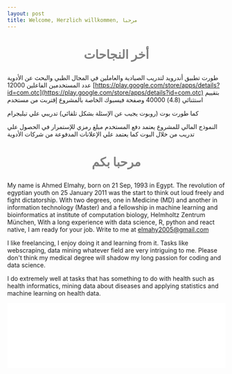 ```yaml
---
layout: post
title: Welcome, Herzlich willkommen, مرحبا
---
```

<h1 style="color:gray; font-size: 200%; text-align: center;">

أخر النجاحات </h1>
طورت تطبيق أندرويد لتدريب الصيادية والعاملين في المجال الطبي والبحث عن الأدوية عدد المستخدمين الفاعلين 12000 
[https://play.google.com/store/apps/details?id=com.otc](https://play.google.com/store/apps/details?id=com.otc)
بتقييم استثنائي (4.8)
 40000 وصفحة فيسبوك الخاصة بالمشروع إقتربت من مستخدم
 
 كما طورت بوت  (روبوت يجيب عن الإسئلة بشكل تلقائي) تدريبي علي تيليجرام 
 
 النموذج المالي للمشروع يعتمد دفع المستخدم مبلغ رمزي للإستمرار في الحصول علي تدريب من خلال البوت 
كما يعتمد علي الإعلانات المدفوعة من شركات الأدوية


<h1 style="color:gray; font-size: 200%; text-align: center;">

مرحبا بكم </h1>







My name is Ahmed Elmahy, born on 21 Sep, 1993 in Egypt. The revolution of egyptian youth on 25 January 2011 was the start to think out loud freely and 
fight dictatorship. With two degrees, one in Medicine (MD) and another in information technology (Master) and a fellowship in machine learning and bioinformatics at institute of computation biology, Helmholtz Zentrum München, 
With a long experience with data science, R, python and react native, I am ready for your job. Write to me at elmahy2005@gmail.com

I like freelancing, I enjoy doing it and learning from it. Tasks like webscraping, data mining whatever field are very intriguing to me. Please don't think my medical degree will shadow my long passion for coding and data science.

I do extremely well at tasks that has something to do with health such as health informatics, mining data about diseases and applying statistics and machine learning on health data.




<iframe class="slideshow-iframe" src="slides/my-pics1.html"
style="width:100%" frameborder="0" scrolling="no" onload="resizeIframe(this)"></iframe>
